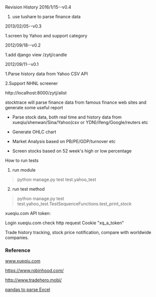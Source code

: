 Revision History
2016/1/15--v0.4
1. use tushare to parse finance data

2013/02/05--v0.3

1.screen by Yahoo and support category

2012/09/18--v0.2

1.add django view /zytj/candle

2012/09/11--v0.1

1.Parse history data from Yahoo CSV API

2.Support NHNL screener

http://localhost:8000/zytj/alist

stocktrace will parse finance data from famous finance web sites and generate some useful report

* Parse stock data, both real time and history data from xueqiu/shenwan/Sina/Yahoo(csv or YDN)/ifeng/Google/reuters etc

* Generate OHLC chart

* Market Analysis based on PB/PE/GDP/turnover etc

* Screen stocks based on 52 week's high or low percentage


How to run tests

1. run module

> python manage.py test test.yahoo_test

2. run test method

> python manage.py test test.yahoo_test.TestSequenceFunctions.test_print_stock


xueqiu.com API token:

Login xueqiu.com check http request Cookie "xq_a_token"

Trade history tracking, stock price notification, compare with worldwide companies.  

### Reference

www.xueqiu.com

https://www.robinhood.com/

http://www.tradehero.mobi/

[pandas to parse Excel](http://pbpython.com/excel-pandas-comp.html)





